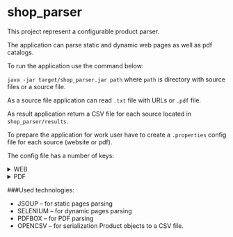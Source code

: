 # shop_parser

This project represent a configurable product parser.

The application can parse static and dynamic web pages as well as pdf catalogs.

To run the application use the command below:

`java -jar target/shop_parser.jar path` where `path` is directory with source files or a source file.

As a source file application can read `.txt` file with URLs or `.pdf` file.

As result application return a CSV file for each source located in `shop_parser/results`.

To prepare the application for work user have to create a `.properties` config file for each source (website or pdf).

The config file has a number of keys:

<details>
  <summary>WEB</summary>

- `app.url:` - the page with a list of products to parse
- `app.store.csv:` - the path to a result CSV file

####Dynamic page:
If you need to parse a dynamic page you have to add the key below:
- `shop.type=dynamic`

####The keys below are CSS queries:

- `product.element:` - ccs for product element on the page with product gallery
- `product.title:`
- `product.link:`
- `product.price:`
- `product.description:` - main description
- `product.info:` - additional information

You can add several css query using `;` delimiter if you need to concat some elements.
For example: `product.price:.o-detail__purchase--prices .product-price .from;.amount;.price-middle`

#####Dynamic field:
If you need to parse only some fields dynamically you should add these keys for each field:

- `product.price.dynamic:true`
- `product.price.dynamic.check:` element to check if it is present on current page
- `product.price.dynamic.button:` it will be clicked
- `product.price.dynamic.option:` it will be also clicked
- `product.price.dynamic.option.attr:` attribute to check if option is selected
- `product.price.dynamic.option.value:` expected value
- `product.price.dynamic.price:` product filed to save
- `product.price.dynamic.ignore:` text to ignore

#####Images:

- `product.images:` - css query for image
- `product.images.attr:` - attribute with image link
- `product.images.carousel:`  if there is an image gallery `true`, otherwise `false`

The keys below are required if `product.images.carousel` is `true` and you need to change the image size in the image link.

- `product.images.size:` - new size
- `product.images.pattern:` - pattern to split the image link on groups 
- `product.images.groups:` - groups to save

</details>
<details>
  <summary>PDF</summary> 
The config file for pdf catalog has to have the keys below:

- `pdf.header:` table header to delete where column titles are concat by `|`
- `pdf.categories:` the same for categories if you need
- `pdf.errors:` words to delete

At first parser will get all pdf lines and delete header, categories and errors.
Then it will split each line using these keys:

- `product.title.start:`
- `product.title.end:`
- `product.origin.start:`
- `product.origin.end:`
- `product.description.start:`
- `product.description.end:`
- `product.info.start:`
- `product.info.end:`
- `product.price.start:`
- `product.price.end:`

Finally, you need to indicate the path to a result file:
- `app.store.csv:`
</details>

###Used technologies:

- JSOUP – for static pages parsing 
- SELENIUM – for dynamic pages parsing
- PDFBOX – for PDF parsing
- OPENCSV – for serialization Product objects to a CSV file.



